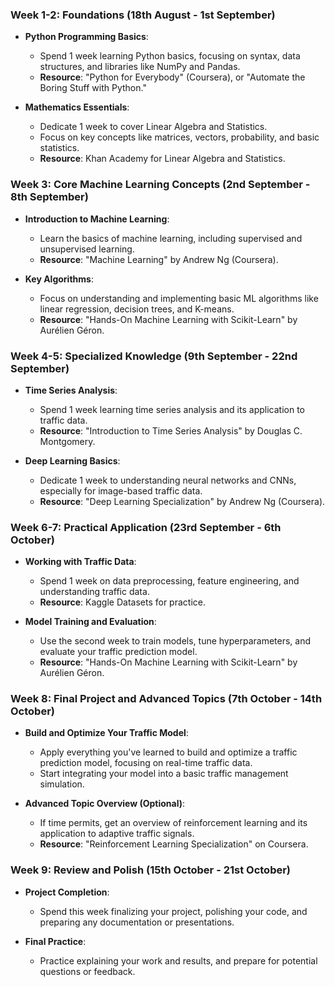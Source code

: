 
### **Week 1-2: Foundations (18th August - 1st September)**
- **Python Programming Basics**:
  - Spend 1 week learning Python basics, focusing on syntax, data structures, and libraries like NumPy and Pandas.
  - **Resource**: "Python for Everybody" (Coursera), or "Automate the Boring Stuff with Python."

- **Mathematics Essentials**:
  - Dedicate 1 week to cover Linear Algebra and Statistics.
  - Focus on key concepts like matrices, vectors, probability, and basic statistics.
  - **Resource**: Khan Academy for Linear Algebra and Statistics.

### **Week 3: Core Machine Learning Concepts (2nd September - 8th September)**
- **Introduction to Machine Learning**:
  - Learn the basics of machine learning, including supervised and unsupervised learning.
  - **Resource**: "Machine Learning" by Andrew Ng (Coursera).

- **Key Algorithms**:
  - Focus on understanding and implementing basic ML algorithms like linear regression, decision trees, and K-means.
  - **Resource**: "Hands-On Machine Learning with Scikit-Learn" by Aurélien Géron.

### **Week 4-5: Specialized Knowledge (9th September - 22nd September)**
- **Time Series Analysis**:
  - Spend 1 week learning time series analysis and its application to traffic data.
  - **Resource**: "Introduction to Time Series Analysis" by Douglas C. Montgomery.

- **Deep Learning Basics**:
  - Dedicate 1 week to understanding neural networks and CNNs, especially for image-based traffic data.
  - **Resource**: "Deep Learning Specialization" by Andrew Ng (Coursera).

### **Week 6-7: Practical Application (23rd September - 6th October)**
- **Working with Traffic Data**:
  - Spend 1 week on data preprocessing, feature engineering, and understanding traffic data.
  - **Resource**: Kaggle Datasets for practice.

- **Model Training and Evaluation**:
  - Use the second week to train models, tune hyperparameters, and evaluate your traffic prediction model.
  - **Resource**: "Hands-On Machine Learning with Scikit-Learn" by Aurélien Géron.

### **Week 8: Final Project and Advanced Topics (7th October - 14th October)**
- **Build and Optimize Your Traffic Model**:
  - Apply everything you've learned to build and optimize a traffic prediction model, focusing on real-time traffic data.
  - Start integrating your model into a basic traffic management simulation.

- **Advanced Topic Overview (Optional)**:
  - If time permits, get an overview of reinforcement learning and its application to adaptive traffic signals.
  - **Resource**: "Reinforcement Learning Specialization" on Coursera.

### **Week 9: Review and Polish (15th October - 21st October)**
- **Project Completion**:
  - Spend this week finalizing your project, polishing your code, and preparing any documentation or presentations.

- **Final Practice**:
  - Practice explaining your work and results, and prepare for potential questions or feedback.

